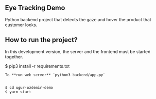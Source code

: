 ## Eye Tracking Demo

Python backend project that detects the gaze and hover the product that customer looks.


## How to run the project?

In this development version, the server and the frontend must be started together.

$ pip3 install -r requirements.txt
```
To **run web server** `python3 backend/app.py`


$ cd ugur-ozdemir-demo
$ yarn start
```